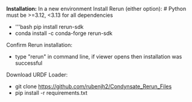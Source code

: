 **Installation:**
In a new environment
Install Rerun (either option): # Python must be >=3.12, <3.13 for all dependencies
- '''bash pip install rerun-sdk
- conda install -c conda-forge rerun-sdk

Confirm Rerun installation:
- type "rerun" in command line, if viewer opens then installation was successful

Download URDF Loader:
- git clone https://github.com/rubenjh2/Condynsate_Rerun_Files
- pip install -r requirements.txt
